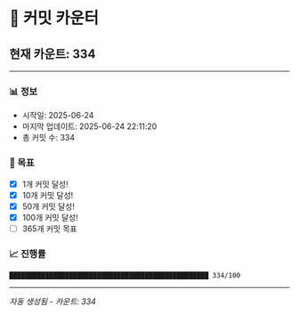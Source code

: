 # 🔢 커밋 카운터

## 현재 카운트: 334

---

### 📊 정보
- 시작일: 2025-06-24
- 마지막 업데이트: 2025-06-24 22:11:20
- 총 커밋 수: 334

### 🎯 목표
- [x] 1개 커밋 달성!
- [x] 10개 커밋 달성!
- [x] 50개 커밋 달성!
- [x] 100개 커밋 달성!
- [ ] 365개 커밋 목표

### 📈 진행률
```
██████████████████████████████████████████████████ 334/100
```

---
*자동 생성됨 - 카운트: 334*
